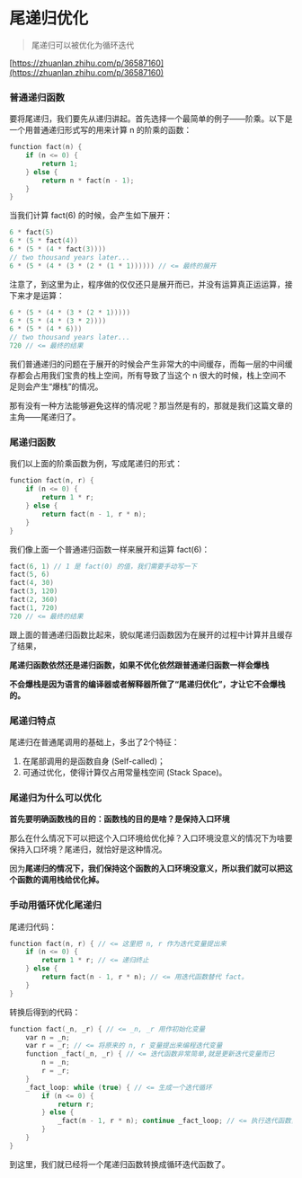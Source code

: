 # 尾递归优化

> 尾递归可以被优化为循环迭代

[https://zhuanlan.zhihu.com/p/36587160](https://zhuanlan.zhihu.com/p/36587160)

### **普通**递归函数

要将尾递归，我们要先从递归讲起。首先选择一个最简单的例子——阶乘。以下是一个用普通递归形式写的用来计算 n 的阶乘的函数：

```cpp
function fact(n) {
    if (n <= 0) {
        return 1;
    } else {
        return n * fact(n - 1);
    }
}
```

当我们计算 fact\(6\) 的时候，会产生如下展开：

```cpp
6 * fact(5)
6 * (5 * fact(4))
6 * (5 * (4 * fact(3))))
// two thousand years later...
6 * (5 * (4 * (3 * (2 * (1 * 1)))))) // <= 最终的展开
```

注意了，到这里为止，程序做的仅仅还只是展开而已，并没有运算真正运运算，接下来才是运算：

```cpp
6 * (5 * (4 * (3 * (2 * 1)))))
6 * (5 * (4 * (3 * 2))))
6 * (5 * (4 * 6)))
// two thousand years later...
720 // <= 最终的结果
```

我们普通递归的问题在于展开的时候会产生非常大的中间缓存，而每一层的中间缓存都会占用我们宝贵的栈上空间，所有导致了当这个 n 很大的时候，栈上空间不足则会产生“爆栈”的情况。

那有没有一种方法能够避免这样的情况呢？那当然是有的，那就是我们这篇文章的主角——尾递归了。

### **尾递归函数**

我们以上面的阶乘函数为例，写成尾递归的形式：

```cpp
function fact(n, r) {
    if (n <= 0) {
        return 1 * r;
    } else {
        return fact(n - 1, r * n);
    }
}
```

我们像上面一个普通递归函数一样来展开和运算 fact\(6\)：

```cpp
fact(6, 1) // 1 是 fact(0) 的值，我们需要手动写一下
fact(5, 6)
fact(4, 30)
fact(3, 120)
fact(2, 360)
fact(1, 720)
720 // <= 最终的结果
```

跟上面的普通递归函数比起来，貌似尾递归函数因为在展开的过程中计算并且缓存了结果，

**尾递归函数依然还是递归函数，如果不优化依然跟普通递归函数一样会爆栈**

**不会爆栈是因为语言的编译器或者解释器所做了“尾递归优化”，才让它不会爆栈的。**

### **尾递归特点**

尾递归在普通尾调用的基础上，多出了2个特征：  
1. 在尾部调用的是函数自身 \(Self-called\)；  
2. 可通过优化，使得计算仅占用常量栈空间 \(Stack Space\)。

### 尾递归为什么可以优化

**首先要明确函数栈的目的：函数栈的目的是啥？是保持入口环境**

那么在什么情况下可以把这个入口环境给优化掉？入口环境没意义的情况下为啥要保持入口环境？尾递归，就恰好是这种情况。

因为**尾递归的情况下，我们保持这个函数的入口环境没意义，所以我们就可以把这个函数的调用栈给优化掉。**

### **手动用循环优化尾递归**

尾递归代码：

```cpp
function fact(n, r) { // <= 这里把 n, r 作为迭代变量提出来
    if (n <= 0) {
        return 1 * r; // <= 递归终止
    } else {
        return fact(n - 1, r * n); // <= 用迭代函数替代 fact。
    }
}
```

转换后得到的代码：

```cpp
function fact(_n, _r) { // <= _n, _r 用作初始化变量
    var n = _n;
    var r = _r; // <= 将原来的 n, r 变量提出来编程迭代变量
    function _fact(_n, _r) { // <= 迭代函数非常简单,就是更新迭代变量而已
        n = _n;
        r = _r;
    }
    _fact_loop: while (true) { // <= 生成一个迭代循环
        if (n <= 0) {
            return r;
        } else {
            _fact(n - 1, r * n); continue _fact_loop; // <= 执行迭代函数，并且进入下一次迭代
        }
    }
}
```

到这里，我们就已经将一个尾递归函数转换成循环迭代函数了。


